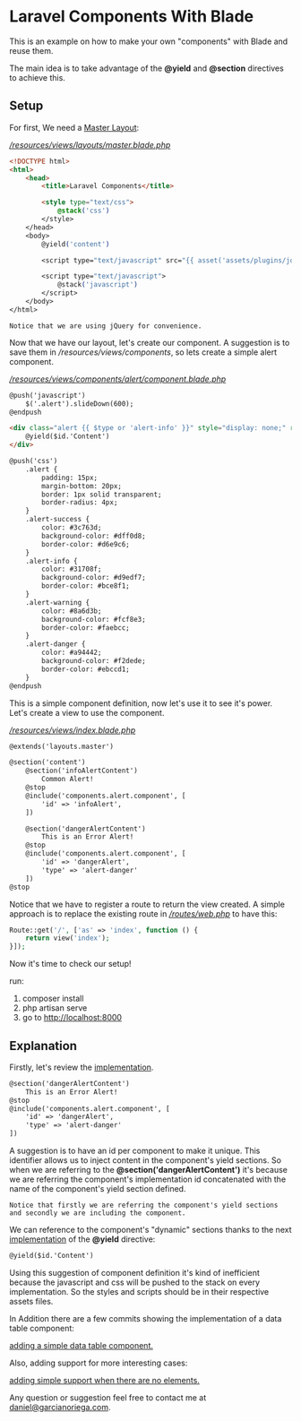 # Laravel Components With Blade

This is an example on how to make your own "components" with Blade and reuse them.

The main idea is to take advantage of the **@yield** and **@section** directives to achieve this.

## Setup

For first, We need a [Master Layout](https://github.com/pakogn/laravel-components-with-blade/blob/111c1f1a09abde485032899aa1d6e7f292886116/resources/views/layouts/master.blade.php):

[*/resources/views/layouts/master.blade.php*](https://github.com/pakogn/laravel-components-with-blade/blob/111c1f1a09abde485032899aa1d6e7f292886116/resources/views/layouts/master.blade.php)

```html
<!DOCTYPE html>
<html>
	<head>
		<title>Laravel Components</title>

		<style type="text/css">
			@stack('css')
		</style>
	</head>
	<body>
		@yield('content')

		<script type="text/javascript" src="{{ asset('assets/plugins/jquery/jquery-3.1.1.min.js') }}"></script>

		<script type="text/javascript">
			@stack('javascript')
		</script>
	</body>
</html>
```

```
Notice that we are using jQuery for convenience.
```

Now that we have our layout, let's create our component. A suggestion is to save them in */resources/views/components*, so lets create a simple alert component.

*[/resources/views/components/alert/component.blade.php](https://github.com/pakogn/laravel-components-with-blade/blob/master/resources/views/components/alert/component.blade.php)*

```html
@push('javascript')
	$('.alert').slideDown(600);
@endpush

<div class="alert {{ $type or 'alert-info' }}" style="display: none;" role="alert">
	@yield($id.'Content')
</div>

@push('css')
	.alert {
	    padding: 15px;
	    margin-bottom: 20px;
	    border: 1px solid transparent;
	    border-radius: 4px;
	}
	.alert-success {
	    color: #3c763d;
	    background-color: #dff0d8;
	    border-color: #d6e9c6;
	}
	.alert-info {
	    color: #31708f;
	    background-color: #d9edf7;
	    border-color: #bce8f1;
	}
	.alert-warning {
	    color: #8a6d3b;
	    background-color: #fcf8e3;
	    border-color: #faebcc;
	}
	.alert-danger {
	    color: #a94442;
	    background-color: #f2dede;
	    border-color: #ebccd1;
	}
@endpush
```

This is a simple component definition, now let's use it to see it's power. Let's create a view to use the component.

*[/resources/views/index.blade.php](https://github.com/pakogn/laravel-components-with-blade/blob/111c1f1a09abde485032899aa1d6e7f292886116/resources/views/index.blade.php)*

```html
@extends('layouts.master')

@section('content')
	@section('infoAlertContent')
		Common Alert!
	@stop
	@include('components.alert.component', [
		'id' => 'infoAlert',
	])

	@section('dangerAlertContent')
		This is an Error Alert!
	@stop
	@include('components.alert.component', [
		'id' => 'dangerAlert',
		'type' => 'alert-danger'
	])
@stop
```

Notice that we have to register a route to return the view created. A simple approach is to replace the existing route in *[/routes/web.php](https://github.com/pakogn/laravel-components-with-blade/blob/111c1f1a09abde485032899aa1d6e7f292886116/routes/web.php)* to have this:

```php
Route::get('/', ['as' => 'index', function () {
    return view('index');
}]);
```

Now it's time to check our setup!

run:
  1. composer install
  2. php artisan serve
  3. go to [http://localhost:8000](http://localhost:8000)

## Explanation

Firstly, let's review the [implementation](https://github.com/pakogn/laravel-components-with-blade/blob/111c1f1a09abde485032899aa1d6e7f292886116/resources/views/index.blade.php).

```html
@section('dangerAlertContent')
	This is an Error Alert!
@stop
@include('components.alert.component', [
	'id' => 'dangerAlert',
	'type' => 'alert-danger'
])
```

A suggestion is to have an id per component to make it unique. This identifier allows us to inject content in the component's yield sections. So when we are referring to the **@section('dangerAlertContent')** it's because we are referring the component's implementation id concatenated with the name of the component's yield section defined.

```
Notice that firstly we are referring the component's yield sections and secondly we are including the component.
```

We can reference to the component's "dynamic" sections thanks to the next [implementation](https://github.com/pakogn/laravel-components-with-blade/blob/master/resources/views/components/alert/component.blade.php#L6) of the **@yield** directive:

```html
@yield($id.'Content')
```

Using this suggestion of component definition it's kind of inefficient because the javascript and css will be pushed to the stack on every implementation. So the styles and scripts should be in their respective assets files.

In Addition there are a few commits showing the implementation of a data table component:

[adding a simple data table component.](https://github.com/pakogn/laravel-components-with-blade/commit/1213fe1e7d85cd56afc182a29d2bbd581b1592f9)

Also, adding support for more interesting cases:

[adding simple support when there are no elements.](https://github.com/pakogn/laravel-components-with-blade/commit/fef525894c52b887bbfa3d84ef4b9e7a898e22b2)

Any question or suggestion feel free to contact me at daniel@garcianoriega.com.